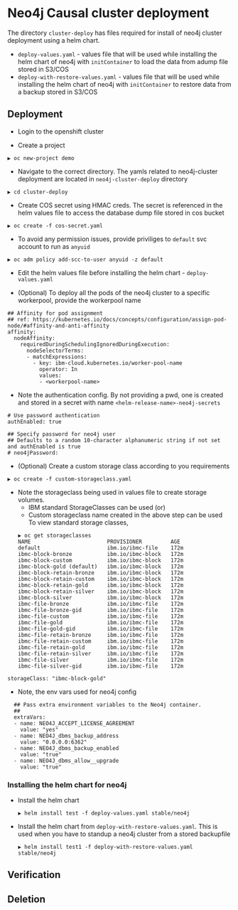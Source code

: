 # Neo4j Causal cluster deployment

The directory `cluster-deploy` has files required for install of neo4j cluster deployment using a helm chart. 

- `deploy-values.yaml` - values file that will be used while installing the helm chart of neo4j with `initContainer` to load the data from adump file stored in S3/COS
- `deploy-with-restore-values.yaml` - values file that will be used while installing the helm chart of neo4j with `initContainer` to restore data from a backup stored in S3/COS


##  Deployment

- Login to the openshift cluster


- Create a project 
```
▶ oc new-project demo
```
- Navigate to the correct directory. The yamls related to neo4j-cluster deployment are located in `neo4j-cluster-deploy` directory
```
▶ cd cluster-deploy
```

- Create COS secret using HMAC creds. The secret is referenced in the helm values file to access the database dump file stored in cos bucket
```
▶ oc create -f cos-secret.yaml
```

- To avoid any permission issues, provide priviliges to `default` svc account to run as `anyuid`
```
▶ oc adm policy add-scc-to-user anyuid -z default
```

- Edit the helm values file before installing the helm chart - `deploy-values.yaml`

- (Optional) To deploy all the pods of the neo4j cluster to a specific workerpool, provide the workerpool name


```
## Affinity for pod assignment
## ref: https://kubernetes.io/docs/concepts/configuration/assign-pod-node/#affinity-and-anti-affinity
affinity:
  nodeAffinity:
    requiredDuringSchedulingIgnoredDuringExecution:
      nodeSelectorTerms:
      - matchExpressions:
        - key: ibm-cloud.kubernetes.io/worker-pool-name
          operator: In
          values:
          - <workerpool-name>
```
- Note the authentication config. By not providing a pwd, one is created and stored in a secret with name `<helm-release-name>-neo4j-secrets`
```
# Use password authentication
authEnabled: true

## Specify password for neo4j user
## Defaults to a random 10-character alphanumeric string if not set and authEnabled is true
# neo4jPassword:
```
- (Optional) Create a custom storage class according to you requirements 
```
▶ oc create -f custom-storageclass.yaml 
```

- Note the storageclass being used in values file to create storage volumes. 
    - IBM standard StorageClasses can be used (or)
    - Custom storageclass name created in the above step can be used  
    To view standard storage classes,
    ```
    ▶ oc get storageclasses
    NAME                        PROVISIONER         AGE
    default                     ibm.io/ibmc-file    172m
    ibmc-block-bronze           ibm.io/ibmc-block   172m
    ibmc-block-custom           ibm.io/ibmc-block   172m
    ibmc-block-gold (default)   ibm.io/ibmc-block   172m
    ibmc-block-retain-bronze    ibm.io/ibmc-block   172m
    ibmc-block-retain-custom    ibm.io/ibmc-block   172m
    ibmc-block-retain-gold      ibm.io/ibmc-block   172m
    ibmc-block-retain-silver    ibm.io/ibmc-block   172m
    ibmc-block-silver           ibm.io/ibmc-block   172m
    ibmc-file-bronze            ibm.io/ibmc-file    172m
    ibmc-file-bronze-gid        ibm.io/ibmc-file    172m
    ibmc-file-custom            ibm.io/ibmc-file    172m
    ibmc-file-gold              ibm.io/ibmc-file    172m
    ibmc-file-gold-gid          ibm.io/ibmc-file    172m
    ibmc-file-retain-bronze     ibm.io/ibmc-file    172m
    ibmc-file-retain-custom     ibm.io/ibmc-file    172m
    ibmc-file-retain-gold       ibm.io/ibmc-file    172m
    ibmc-file-retain-silver     ibm.io/ibmc-file    172m
    ibmc-file-silver            ibm.io/ibmc-file    172m
    ibmc-file-silver-gid        ibm.io/ibmc-file    172m
    ```
```
storageClass: "ibmc-block-gold"
```
- Note, the env vars used for neo4j config
```
  ## Pass extra environment variables to the Neo4j container.
  ##
  extraVars:
  - name: NEO4J_ACCEPT_LICENSE_AGREEMENT
    value: "yes"
  - name: NEO4J_dbms_backup_address
    value: "0.0.0.0:6362"
  - name: NEO4J_dbms_backup_enabled
    value: "true"
  - name: NEO4J_dbms_allow__upgrade
    value: "true"
```

### Installing the helm chart for neo4j

- Install the helm chart

  ```
  ▶ helm install test -f deploy-values.yaml stable/neo4j
  ```

- Install the helm chart from `deploy-with-restore-values.yaml`. This is used when you have to standup a neo4j cluster from a stored backupfile

  ```
  ▶ helm install test1 -f deploy-with-restore-values.yaml stable/neo4j
  ```

## Verification


## Deletion